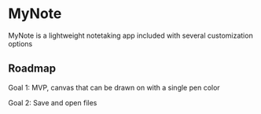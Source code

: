 # MyNote
MyNote is a lightweight notetaking app included with several customization options

**Roadmap**
--
Goal 1: MVP, canvas that can be drawn on with a single pen color

Goal 2: Save and open files
